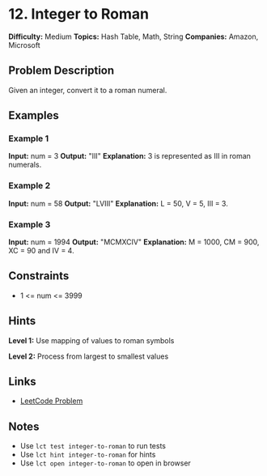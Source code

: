 # 12. Integer to Roman

**Difficulty:** Medium
**Topics:** Hash Table, Math, String
**Companies:** Amazon, Microsoft

## Problem Description

Given an integer, convert it to a roman numeral.

## Examples

### Example 1
**Input:** num = 3
**Output:** "III"
**Explanation:** 3 is represented as III in roman numerals.

### Example 2
**Input:** num = 58
**Output:** "LVIII"
**Explanation:** L = 50, V = 5, III = 3.

### Example 3
**Input:** num = 1994
**Output:** "MCMXCIV"
**Explanation:** M = 1000, CM = 900, XC = 90 and IV = 4.

## Constraints

- 1 <= num <= 3999



## Hints

**Level 1:** Use mapping of values to roman symbols

**Level 2:** Process from largest to smallest values

## Links

- [LeetCode Problem](https://leetcode.com/problems/integer-to-roman/)

## Notes

- Use `lct test integer-to-roman` to run tests
- Use `lct hint integer-to-roman` for hints
- Use `lct open integer-to-roman` to open in browser